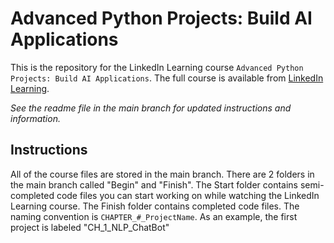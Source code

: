 # Advanced Python Projects: Build AI Applications
This is the repository for the LinkedIn Learning course `Advanced Python Projects: Build AI Applications`. The full course is available from [LinkedIn Learning][lil-course-url].

_See the readme file in the main branch for updated instructions and information._
## Instructions
All of the course files are stored in the main branch. There are 2 folders in the main branch called "Begin" and "Finish". The Start folder contains semi-completed code files you can start working on while watching the LinkedIn Learning course. The Finish folder contains completed code files. The naming convention is `CHAPTER_#_ProjectName`. As an example, the first project is labeled "CH_1_NLP_ChatBot"


[0]: # (Replace these placeholder URLs with actual course URLs)

[lil-course-url]: https://www.linkedin.com/learning/
[lil-thumbnail-url]: http://

